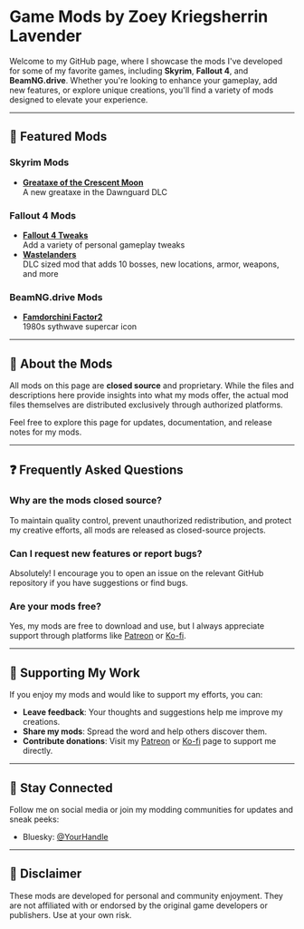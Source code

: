 # Game Mods by Zoey Kriegsherrin Lavender  

Welcome to my GitHub page, where I showcase the mods I've developed for some of my favorite games, including **Skyrim**, **Fallout 4**, and **BeamNG.drive**. Whether you're looking to enhance your gameplay, add new features, or explore unique creations, you'll find a variety of mods designed to elevate your experience.

---

## 🔗 Featured Mods

### Skyrim Mods  
- **[Greataxe of the Crescent Moon](https://github.com/ZoeyKL/game-mods/releases/tag/skyrim-greataxe-le)**  
  A new greataxe in the Dawnguard DLC

### Fallout 4 Mods  
- **[Fallout 4 Tweaks](https://github.com/ZoeyKL/game-mods/releases/tag/fallout4tweaks)**  
  Add a variety of personal gameplay tweaks
- **[Wastelanders](https://github.com/ZoeyKL/game-mods/releases/tag/fo4-wastelanders)**  
  DLC sized mod that adds 10 bosses, new locations, armor, weapons, and more

### BeamNG.drive Mods  
- **[Famdorchini Factor2](https://github.com/ZoeyKL/game-mods/releases/tag/factor2)**  
  1980s sythwave supercar icon  

---

## 📖 About the Mods  

All mods on this page are **closed source** and proprietary. While the files and descriptions here provide insights into what my mods offer, the actual mod files themselves are distributed exclusively through authorized platforms.  

Feel free to explore this page for updates, documentation, and release notes for my mods.  

---

## ❓ Frequently Asked Questions  

### Why are the mods closed source?  
To maintain quality control, prevent unauthorized redistribution, and protect my creative efforts, all mods are released as closed-source projects.  

### Can I request new features or report bugs?  
Absolutely! I encourage you to open an issue on the relevant GitHub repository if you have suggestions or find bugs.  

### Are your mods free?  
Yes, my mods are free to download and use, but I always appreciate support through platforms like [Patreon](https://patreon.com/) or [Ko-fi](https://ko-fi.com/).  

---

## 🤝 Supporting My Work  

If you enjoy my mods and would like to support my efforts, you can:  
- **Leave feedback**: Your thoughts and suggestions help me improve my creations.  
- **Share my mods**: Spread the word and help others discover them.  
- **Contribute donations**: Visit my [Patreon](https://patreon.com/) or [Ko-fi](https://ko-fi.com/) page to support me directly.  

---

## 📢 Stay Connected  

Follow me on social media or join my modding communities for updates and sneak peeks:  
- Bluesky: [@YourHandle]([https://twitter.com/yourhandle](https://bsky.app/profile/zoeykl.bsky.social))   

---

## 🚧 Disclaimer  

These mods are developed for personal and community enjoyment. They are not affiliated with or endorsed by the original game developers or publishers. Use at your own risk.  

